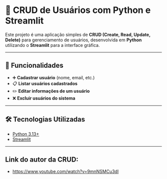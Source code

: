 # 📝 CRUD de Usuários com Python e Streamlit

Este projeto é uma aplicação simples de **CRUD (Create, Read, Update, Delete)** para gerenciamento de usuários, desenvolvida em **Python** utilizando o **Streamlit** para a interface gráfica.

---

## 🚀 Funcionalidades

- ➕ **Cadastrar usuário** (nome, email, etc.)
- 📋 **Listar usuários cadastrados**
- ✏️ **Editar informações de um usuário**
- ❌ **Excluir usuários do sistema**

---

## 🛠️ Tecnologias Utilizadas

- [Python 3.13+](https://www.python.org/)
- [Streamlit](https://streamlit.io/)


---

## Link do autor da CRUD: 
  - https://www.youtube.com/watch?v=9mnNSMCu3dI


